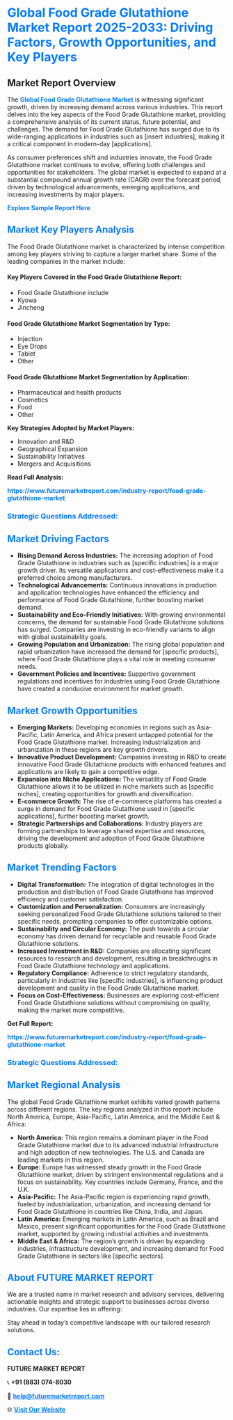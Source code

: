 <h1 style="color: #007BFF;">Global Food Grade Glutathione Market Report 2025-2033: Driving Factors, Growth Opportunities, and Key Players</h1>

<section id="overview">
<h2>Market Report Overview</h2>
<p>The <a href="https://www.futuremarketreport.com/industry-report/food-grade-glutathione-market" style="color: #007BFF; text-decoration: none;"><strong>Global Food Grade Glutathione Market</strong></a> is witnessing significant growth, driven by increasing demand across various industries. This report delves into the key aspects of the Food Grade Glutathione market, providing a comprehensive analysis of its current status, future potential, and challenges. The demand for Food Grade Glutathione has surged due to its wide-ranging applications in industries such as [insert industries], making it a critical component in modern-day [applications].</p>
<p>As consumer preferences shift and industries innovate, the Food Grade Glutathione market continues to evolve, offering both challenges and opportunities for stakeholders. The global market is expected to expand at a substantial compound annual growth rate (CAGR) over the forecast period, driven by technological advancements, emerging applications, and increasing investments by major players.</p>
</section>

<section id="overview">
<p><a href="https://www.futuremarketreport.com/request-sample/reportId=100927" style="color: #007BFF; text-decoration: none;"><strong>Explore Sample Report Here</strong></a></p>
</section>

<section id="key-players">
<h2 style="color: #007BFF;">Market Key Players Analysis</h2>
<p>The Food Grade Glutathione market is characterized by intense competition among key players striving to capture a larger market share. Some of the leading companies in the market include:</p>
<h4>Key Players Covered in the Food Grade Glutathione Report:</h4>
<ul><li>Food Grade Glutathione include</li><li>Kyowa</li><li>Jincheng</li></ul>
<h4>Food Grade Glutathione Market Segmentation by Type:</h4>
<ul><li>Injection</li><li>Eye Drops</li><li>Tablet</li><li>Other</li></ul>

<h4>Food Grade Glutathione Market Segmentation by Application:</h4>
<ul><li>Pharmaceutical and health products</li><li>Cosmetics</li><li>Food</li><li>Other</li></ul>
<p><strong>Key Strategies Adopted by Market Players:</strong></p>
<ul>
<li>Innovation and R&D</li>
<li>Geographical Expansion</li>
<li>Sustainability Initiatives</li>
<li>Mergers and Acquisitions</li>
</ul>
</section>

<section>
<p><strong>Read Full Analysis: </strong></p><a href="https://www.futuremarketreport.com/industry-report/food-grade-glutathione-market" style="color: #007BFF; text-decoration: none;"><strong>https://www.futuremarketreport.com/industry-report/food-grade-glutathione-market</strong></a>
<h3 style="color: #007BFF;">Strategic Questions Addressed:</h3>
</section>

<section id="driving-factors">
<h2 style="color: #007BFF;">Market Driving Factors</h2>
<ul>
<li><strong>Rising Demand Across Industries:</strong> The increasing adoption of Food Grade Glutathione in industries such as [specific industries] is a major growth driver. Its versatile applications and cost-effectiveness make it a preferred choice among manufacturers.</li>
<li><strong>Technological Advancements:</strong> Continuous innovations in production and application technologies have enhanced the efficiency and performance of Food Grade Glutathione, further boosting market demand.</li>
<li><strong>Sustainability and Eco-Friendly Initiatives:</strong> With growing environmental concerns, the demand for sustainable Food Grade Glutathione solutions has surged. Companies are investing in eco-friendly variants to align with global sustainability goals.</li>
<li><strong>Growing Population and Urbanization:</strong> The rising global population and rapid urbanization have increased the demand for [specific products], where Food Grade Glutathione plays a vital role in meeting consumer needs.</li>
<li><strong>Government Policies and Incentives:</strong> Supportive government regulations and incentives for industries using Food Grade Glutathione have created a conducive environment for market growth.</li>
</ul>
</section>

<section id="growth-opportunities">
<h2 style="color: #007BFF;">Market Growth Opportunities</h2>
<ul>
<li><strong>Emerging Markets:</strong> Developing economies in regions such as Asia-Pacific, Latin America, and Africa present untapped potential for the Food Grade Glutathione market. Increasing industrialization and urbanization in these regions are key growth drivers.</li>
<li><strong>Innovative Product Development:</strong> Companies investing in R&D to create innovative Food Grade Glutathione products with enhanced features and applications are likely to gain a competitive edge.</li>
<li><strong>Expansion into Niche Applications:</strong> The versatility of Food Grade Glutathione allows it to be utilized in niche markets such as [specific niches], creating opportunities for growth and diversification.</li>
<li><strong>E-commerce Growth:</strong> The rise of e-commerce platforms has created a surge in demand for Food Grade Glutathione used in [specific applications], further boosting market growth.</li>
<li><strong>Strategic Partnerships and Collaborations:</strong> Industry players are forming partnerships to leverage shared expertise and resources, driving the development and adoption of Food Grade Glutathione products globally.</li>
</ul>
</section>

<section id="trending-factors">
<h2 style="color: #007BFF;">Market Trending Factors</h2>
<ul>
<li><strong>Digital Transformation:</strong> The integration of digital technologies in the production and distribution of Food Grade Glutathione has improved efficiency and customer satisfaction.</li>
<li><strong>Customization and Personalization:</strong> Consumers are increasingly seeking personalized Food Grade Glutathione solutions tailored to their specific needs, prompting companies to offer customizable options.</li>
<li><strong>Sustainability and Circular Economy:</strong> The push towards a circular economy has driven demand for recyclable and reusable Food Grade Glutathione solutions.</li>
<li><strong>Increased Investment in R&D:</strong> Companies are allocating significant resources to research and development, resulting in breakthroughs in Food Grade Glutathione technology and applications.</li>
<li><strong>Regulatory Compliance:</strong> Adherence to strict regulatory standards, particularly in industries like [specific industries], is influencing product development and quality in the Food Grade Glutathione market.</li>
<li><strong>Focus on Cost-Effectiveness:</strong> Businesses are exploring cost-efficient Food Grade Glutathione solutions without compromising on quality, making the market more competitive.</li>
</ul>
</section>

<section>
<p><strong>Get Full Report: </strong></p><a href="https://www.futuremarketreport.com/industry-report/food-grade-glutathione-market" style="color: #007BFF; text-decoration: none;"><strong>https://www.futuremarketreport.com/industry-report/food-grade-glutathione-market</strong></a>
<h3 style="color: #007BFF;">Strategic Questions Addressed:</h3>
</section>


<section id="regional-analysis">
<h2 style="color: #007BFF;">Market Regional Analysis</h2>
<p>The global Food Grade Glutathione market exhibits varied growth patterns across different regions. The key regions analyzed in this report include North America, Europe, Asia-Pacific, Latin America, and the Middle East & Africa:</p>
<ul>
<li><strong>North America:</strong> This region remains a dominant player in the Food Grade Glutathione market due to its advanced industrial infrastructure and high adoption of new technologies. The U.S. and Canada are leading markets in this region.</li>
<li><strong>Europe:</strong> Europe has witnessed steady growth in the Food Grade Glutathione market, driven by stringent environmental regulations and a focus on sustainability. Key countries include Germany, France, and the U.K.</li>
<li><strong>Asia-Pacific:</strong> The Asia-Pacific region is experiencing rapid growth, fueled by industrialization, urbanization, and increasing demand for Food Grade Glutathione in countries like China, India, and Japan.</li>
<li><strong>Latin America:</strong> Emerging markets in Latin America, such as Brazil and Mexico, present significant opportunities for the Food Grade Glutathione market, supported by growing industrial activities and investments.</li>
<li><strong>Middle East & Africa:</strong> The region’s growth is driven by expanding industries, infrastructure development, and increasing demand for Food Grade Glutathione in sectors like [specific sectors].</li>
</ul>
</section>

<footer>
<h2 style="color: #007BFF;">About FUTURE MARKET REPORT</h2>
<p>We are a trusted name in market research and advisory services, delivering actionable insights and strategic support to businesses across diverse industries. Our expertise lies in offering:</p>

<p>Stay ahead in today’s competitive landscape with our tailored research solutions.</p>

<h2 style="color: #007BFF;">Contact Us:</h2>
<p><strong>FUTURE MARKET REPORT</strong></p>
<p>📞 <strong>+91 (883) 074-8030</strong></p>
<p>📧 <strong><a href="mailto:help@futuremarketreport.com" style="color: #007BFF;">help@futuremarketreport.com</a></strong></p>
<p>🌐 <strong><a href="https://www.futuremarketreport.com/" style="color: #007BFF;">Visit Our Website</a></strong></p>
</footer>